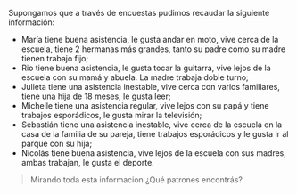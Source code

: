 Supongamos que a través de encuestas pudimos recaudar la siguiente información:

* María tiene buena asistencia, le gusta andar en moto, vive cerca de la escuela, tiene 2 hermanas más grandes, tanto su padre como su madre tienen trabajo fijo;
* Rio tiene buena asistencia, le gusta tocar la guitarra,  vive lejos de la escuela con su mamá y abuela. La madre trabaja doble turno;
* Julieta tiene una asistencia inestable, vive cerca con varios familiares, tiene una hija de 18 meses, le gusta leer;
* Michelle tiene una asistencia regular, vive lejos con su papá y tiene trabajos esporádicos, le gusta mirar la televisión;
* Sebastián tiene una asistencia inestable, vive cerca de la escuela en la casa de la familia de su pareja, tiene trabajos esporádicos y le gusta ir al parque con su hija;
* Nicolás tiene buena asistencia, vive lejos de la escuela con sus madres, ambas trabajan, le gusta el deporte.

> Mirando toda esta informacion ¿Qué patrones encontrás?
